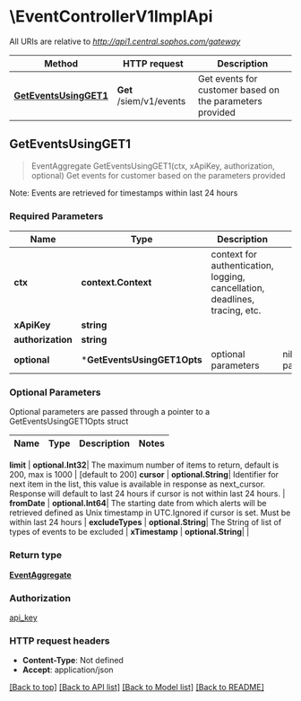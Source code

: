 # \EventControllerV1ImplApi

All URIs are relative to *http://api1.central.sophos.com/gateway*

Method | HTTP request | Description
------------- | ------------- | -------------
[**GetEventsUsingGET1**](EventControllerV1ImplApi.md#GetEventsUsingGET1) | **Get** /siem/v1/events | Get events for customer based on the parameters provided



## GetEventsUsingGET1

> EventAggregate GetEventsUsingGET1(ctx, xApiKey, authorization, optional)
Get events for customer based on the parameters provided

Note: Events are retrieved for timestamps within last 24 hours

### Required Parameters


Name | Type | Description  | Notes
------------- | ------------- | ------------- | -------------
**ctx** | **context.Context** | context for authentication, logging, cancellation, deadlines, tracing, etc.
**xApiKey** | **string**|  | 
**authorization** | **string**|  | 
 **optional** | ***GetEventsUsingGET1Opts** | optional parameters | nil if no parameters

### Optional Parameters

Optional parameters are passed through a pointer to a GetEventsUsingGET1Opts struct


Name | Type | Description  | Notes
------------- | ------------- | ------------- | -------------


 **limit** | **optional.Int32**| The maximum number of items to return, default is 200, max is 1000 | [default to 200]
 **cursor** | **optional.String**| Identifier for next item in the list, this value is available in response as next_cursor. Response will default to last 24 hours if cursor is not within last 24 hours. | 
 **fromDate** | **optional.Int64**| The starting date from which alerts will be retrieved defined as Unix timestamp in UTC.Ignored if cursor is set. Must be within last 24 hours | 
 **excludeTypes** | **optional.String**| The String of list of types of events to be excluded | 
 **xTimestamp** | **optional.String**|  | 

### Return type

[**EventAggregate**](EventAggregate.md)

### Authorization

[api_key](../README.md#api_key)

### HTTP request headers

- **Content-Type**: Not defined
- **Accept**: application/json

[[Back to top]](#) [[Back to API list]](../README.md#documentation-for-api-endpoints)
[[Back to Model list]](../README.md#documentation-for-models)
[[Back to README]](../README.md)

